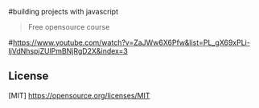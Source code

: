 #building projects with javascript> Free opensource course#https://www.youtube.com/watch?v=ZaJWw6X6Pfw&list=PL_gX69xPLi-ljVdNhspjZUlPmBNjRgD2X&index=3## License[MIT] https://opensource.org/licenses/MIT
